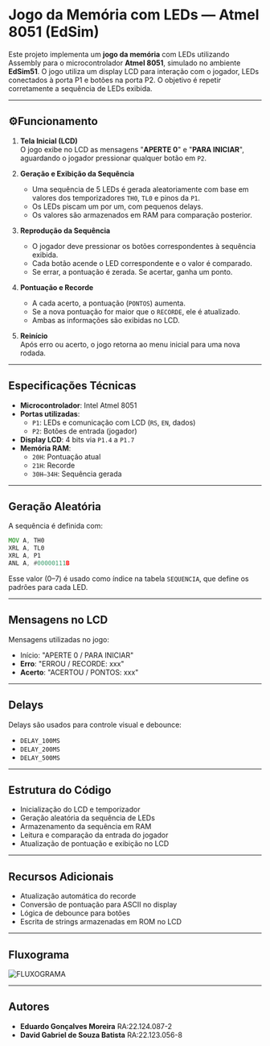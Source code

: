 
#  Jogo da Memória com LEDs — Atmel 8051 (EdSim)

Este projeto implementa um **jogo da memória** com LEDs utilizando Assembly para o microcontrolador **Atmel 8051**, simulado no ambiente **EdSim51**. O jogo utiliza um display LCD para interação com o jogador, LEDs conectados à porta P1 e botões na porta P2. O objetivo é repetir corretamente a sequência de LEDs exibida.

---

## ⚙Funcionamento

1. **Tela Inicial (LCD)**  
   O jogo exibe no LCD as mensagens "**APERTE 0**" e "**PARA INICIAR**", aguardando o jogador pressionar qualquer botão em `P2`.

2. **Geração e Exibição da Sequência**  
   - Uma sequência de 5 LEDs é gerada aleatoriamente com base em valores dos temporizadores `TH0`, `TL0` e pinos da `P1`.
   - Os LEDs piscam um por um, com pequenos delays.
   - Os valores são armazenados em RAM para comparação posterior.

3. **Reprodução da Sequência**  
   - O jogador deve pressionar os botões correspondentes à sequência exibida.
   - Cada botão acende o LED correspondente e o valor é comparado.
   - Se errar, a pontuação é zerada. Se acertar, ganha um ponto.

4. **Pontuação e Recorde**  
   - A cada acerto, a pontuação (`PONTOS`) aumenta.
   - Se a nova pontuação for maior que o `RECORDE`, ele é atualizado.
   - Ambas as informações são exibidas no LCD.

5. **Reinício**  
   Após erro ou acerto, o jogo retorna ao menu inicial para uma nova rodada.

---

##  Especificações Técnicas

- **Microcontrolador**: Intel Atmel 8051
- **Portas utilizadas**:
  - `P1`: LEDs e comunicação com LCD (`RS`, `EN`, dados)
  - `P2`: Botões de entrada (jogador)
- **Display LCD**: 4 bits via `P1.4` a `P1.7`
- **Memória RAM**:
  - `20H`: Pontuação atual
  - `21H`: Recorde
  - `30H–34H`: Sequência gerada

---

##  Geração Aleatória

A sequência é definida com:

```asm
MOV A, TH0
XRL A, TL0
XRL A, P1
ANL A, #00000111B
```

Esse valor (0–7) é usado como índice na tabela `SEQUENCIA`, que define os padrões para cada LED.

---

##  Mensagens no LCD

Mensagens utilizadas no jogo:
- Início: "APERTE 0 / PARA INICIAR"
- **Erro**: "ERROU / RECORDE: xxx"
- **Acerto**: "ACERTOU / PONTOS: xxx"

---

##  Delays

Delays são usados para controle visual e debounce:
- `DELAY_100MS`
- `DELAY_200MS`
- `DELAY_500MS`

---

##  Estrutura do Código

- Inicialização do LCD e temporizador
- Geração aleatória da sequência de LEDs
- Armazenamento da sequência em RAM
- Leitura e comparação da entrada do jogador
- Atualização de pontuação e exibição no LCD

---

##  Recursos Adicionais

- Atualização automática do recorde
- Conversão de pontuação para ASCII no display
- Lógica de debounce para botões
- Escrita de strings armazenadas em ROM no LCD

---

## Fluxograma
![FLUXOGRAMA](https://github.com/user-attachments/assets/133426fc-49fa-4893-abc9-9307c8f12fe9)

---

##  Autores
- **Eduardo Gonçalves Moreira** RA:22.124.087-2
- **David Gabriel de Souza Batista** RA:22.123.056-8




